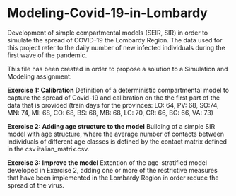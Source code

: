 # Modeling-Covid-19-in-Lombardy
Development of simple compartmental models (SEIR, SIR) in order to simulate the spread of COVID-19 the Lombardy Region. The data used for this project refer to the daily number of new infected individuals during the first wave of the pandemic.

This file has been created in order to propose a solution to a Simulation and Modeling assignment:

**Exercise 1: Calibration**
Definition of a deterministic compartmental model to capture the spread of Covid-19 and calibration on the the first part of the data that is provided (train days for the provinces: LO: 64, PV: 68, SO:74, MN: 74, MI: 68, CO: 68, BS: 68, MB: 68, LC: 70, CR: 66, BG: 66, VA: 73)


**Exercise 2: Adding age structure to the model**
Building of a simple SIR model with age structure, where the average number of contacts between individuals of different age classes is defined by the contact matrix defined in the csv italian_matrix.csv.


**Exercise 3: Improve the model**
Extention of the age-stratified model developed in Exercise 2, adding one or more of the restrictive measures that have been implemented in the Lombardy Region in order reduce the spread of the virus. 


